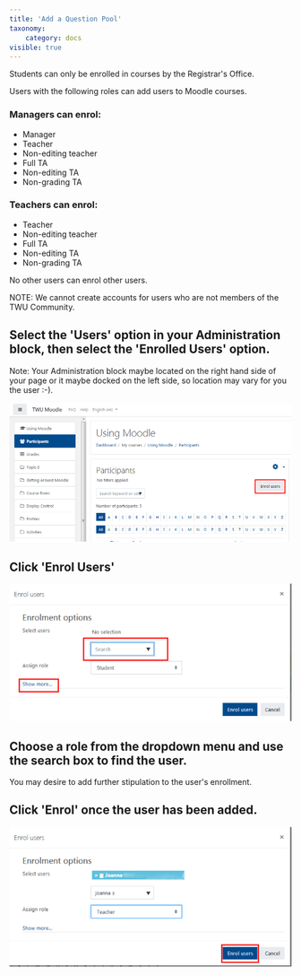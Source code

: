 ```yaml
---
title: 'Add a Question Pool'
taxonomy:
    category: docs
visible: true
---
```


Students can only be enrolled in courses by the Registrar's Office.

Users with the following roles can add users to Moodle courses.

### Managers can enrol:

* Manager
* Teacher
* Non-editing teacher
* Full TA
* Non-editing TA
* Non-grading TA

### Teachers can enrol:

* Teacher
* Non-editing teacher
* Full TA
* Non-editing TA
* Non-grading TA

No other users can enrol other users.

NOTE: We cannot create accounts for users who are not members of the TWU Community.

## Select the 'Users' option in your Administration block, then select the 'Enrolled Users' option.

Note: Your Administration block maybe located on the right hand side of your page or it maybe docked on the left side, so location may vary for you the user :-\).

![](adding-a-user-1.png)

## Click 'Enrol Users'

![](adding-a-user-2.png)

## Choose a role from the dropdown menu and use the search box to find the user.

You may desire to add further stipulation to the user's enrollment.

## Click 'Enrol' once the user has been added.

![](adding-a-user-3.png)
